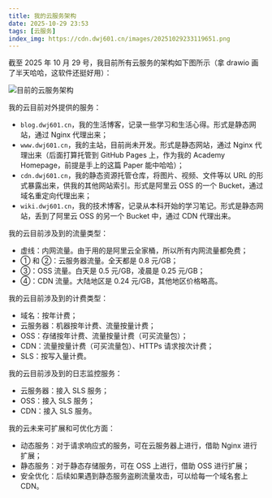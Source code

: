 ```yaml
---
title: 我的云服务架构
date: 2025-10-29 23:53
tags: [云服务]
index_img: https://cdn.dwj601.cn/images/20251029233119651.png
---
```


截至 2025 年 10 月 29 号，我目前所有云服务的架构如下图所示（拿 drawio 画了半天哈哈，这软件还挺好用）：

![目前的云服务架构](https://cdn.dwj601.cn/images/20251029233119651.png)

我的云目前对外提供的服务：

- `blog.dwj601.cn`，我的生活博客，记录一些学习和生活心得。形式是静态网站，通过 Nginx 代理出来；
- `www.dwj601.cn`，我的主站，目前尚未开发。形式是静态网站，通过 Nginx 代理出来（后面打算托管到 GitHub Pages 上，作为我的 Academy Homepage，前提是手上的这篇 Paper 能中哈哈）；
- `cdn.dwj601.cn`，我的静态资源托管仓库，将图片、视频、文件等以 URL 的形式暴露出来，供我的其他网站索引。形式是阿里云 OSS 的一个 Bucket，通过域名重定向代理出来；
- `wiki.dwj601.cn`，我的技术博客，记录从本科开始的学习笔记。形式是静态网站，丢到了阿里云 OSS 的另一个 Bucket 中，通过 CDN 代理出来。

我的云目前涉及到的流量类型：

- 虚线：内网流量。由于用的是阿里云全家桶，所以所有内网流量都免费；
- ① 和 ②：云服务器流量。全天都是 0.8 元/GB；
- ③：OSS 流量。白天是 0.5 元/GB，凌晨是 0.25 元/GB；
- ④：CDN 流量。大陆地区是 0.24 元/GB，其他地区价格略高。

我的云目前涉及到的计费类型：

- 域名：按年计费；
- 云服务器：机器按年计费、流量按量计费；
- OSS：存储按年计费、流量按量计费（可买流量包）；
- CDN：流量按量计费（可买流量包）、HTTPs 请求按次计费；
- SLS：按写入量计费。

我的云目前涉及到的日志监控服务：

- 云服务器：接入 SLS 服务；
- OSS：接入 SLS 服务；
- CDN：接入 SLS 服务。

我的云未来可扩展和可优化方面：

- 动态服务：对于请求响应式的服务，可在云服务器上进行，借助 Nginx 进行扩展；
- 静态服务：对于静态存储服务，可在 OSS 上进行，借助 OSS 进行扩展；
- 安全优化：后续如果遇到静态服务盗刷流量攻击，可以给每一个域名套上 CDN。
